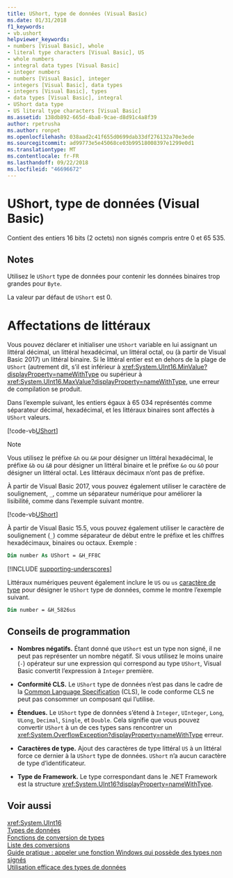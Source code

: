 ```yaml
---
title: UShort, type de données (Visual Basic)
ms.date: 01/31/2018
f1_keywords:
- vb.ushort
helpviewer_keywords:
- numbers [Visual Basic], whole
- literal type characters [Visual Basic], US
- whole numbers
- integral data types [Visual Basic]
- integer numbers
- numbers [Visual Basic], integer
- integers [Visual Basic], data types
- integers [Visual Basic], types
- data types [Visual Basic], integral
- UShort data type
- US literal type characters [Visual Basic]
ms.assetid: 138db892-665d-4ba8-9cae-d8d91c4a8f39
author: rpetrusha
ms.author: ronpet
ms.openlocfilehash: 038aad2c41f655d0699dab33df276132a70e3ede
ms.sourcegitcommit: ad99773e5e45068ce03b99518008397e1299e0d1
ms.translationtype: MT
ms.contentlocale: fr-FR
ms.lasthandoff: 09/22/2018
ms.locfileid: "46696672"
---
```

# <a name="ushort-data-type-visual-basic"></a>UShort, type de données (Visual Basic)

Contient des entiers 16 bits (2 octets) non signés compris entre 0 et 65 535.  
  
## <a name="remarks"></a>Notes

 Utilisez le `UShort` type de données pour contenir les données binaires trop grandes pour `Byte`.  
  
 La valeur par défaut de `UShort` est 0.  

# <a name="literal-assignments"></a>Affectations de littéraux

Vous pouvez déclarer et initialiser une `UShort` variable en lui assignant un littéral décimal, un littéral hexadécimal, un littéral octal, ou (à partir de Visual Basic 2017) un littéral binaire. Si le littéral entier est en dehors de la plage de `UShort` (autrement dit, s’il est inférieur à <xref:System.UInt16.MinValue?displayProperty=nameWithType> ou supérieur à <xref:System.UInt16.MaxValue?displayProperty=nameWithType>, une erreur de compilation se produit.

Dans l’exemple suivant, les entiers égaux à 65 034 représentés comme séparateur décimal, hexadécimal, et les littéraux binaires sont affectés à `UShort` valeurs.
  
[!code-vb[UShort](../../../../samples/snippets/visualbasic/language-reference/data-types/numeric-literals.vb#UShort)]

> [!NOTE]
> Vous utilisez le préfixe `&h` ou `&H` pour désigner un littéral hexadécimal, le préfixe `&b` ou `&B` pour désigner un littéral binaire et le préfixe `&o` ou `&O` pour désigner un littéral octal. Les littéraux décimaux n’ont pas de préfixe.

À partir de Visual Basic 2017, vous pouvez également utiliser le caractère de soulignement, `_`, comme un séparateur numérique pour améliorer la lisibilité, comme dans l’exemple suivant montre.

[!code-vb[UShort](../../../../samples/snippets/visualbasic/language-reference/data-types/numeric-literals.vb#UShortS)]

À partir de Visual Basic 15.5, vous pouvez également utiliser le caractère de soulignement (`_`) comme séparateur de début entre le préfixe et les chiffres hexadécimaux, binaires ou octaux. Exemple :

```vb
Dim number As UShort = &H_FF8C
```

[!INCLUDE [supporting-underscores](../../../../includes/vb-separator-langversion.md)]

Littéraux numériques peuvent également inclure le `US` ou `us` [caractère de type](../../programming-guide\language-features\data-types/type-characters.md) pour désigner le `UShort` type de données, comme le montre l’exemple suivant.

```vb
Dim number = &H_5826us
```

## <a name="programming-tips"></a>Conseils de programmation
  
-   **Nombres négatifs.** Étant donné que `UShort` est un type non signé, il ne peut pas représenter un nombre négatif. Si vous utilisez le moins unaire (`-`) opérateur sur une expression qui correspond au type `UShort`, Visual Basic convertit l’expression à `Integer` première.  
  
-   **Conformité CLS.** Le `UShort` type de données n’est pas dans le cadre de la [Common Language Specification](http://www.ecma-international.org/publications/standards/Ecma-335.htm) (CLS), le code conforme CLS ne peut pas consommer un composant qui l’utilise.
  
-   **Étendues.** Le `UShort` type de données s’étend à `Integer`, `UInteger`, `Long`, `ULong`, `Decimal`, `Single`, et `Double`. Cela signifie que vous pouvez convertir `UShort` à un de ces types sans rencontrer un <xref:System.OverflowException?displayProperty=nameWithType> erreur.  
  
-   **Caractères de type.** Ajout des caractères de type littéral `US` à un littéral force ce dernier à la `UShort` type de données. `UShort` n’a aucun caractère de type d’identificateur.  
  
-   **Type de Framework.** Le type correspondant dans le .NET Framework est la structure <xref:System.UInt16?displayProperty=nameWithType>.  
  
## <a name="see-also"></a>Voir aussi  
 <xref:System.UInt16>  
 [Types de données](../../../visual-basic/language-reference/data-types/index.md)  
 [Fonctions de conversion de types](../../../visual-basic/language-reference/functions/type-conversion-functions.md)  
 [Liste des conversions](../../../visual-basic/language-reference/keywords/conversion-summary.md)  
 [Guide pratique : appeler une fonction Windows qui possède des types non signés](../../../visual-basic/programming-guide/com-interop/how-to-call-a-windows-function-that-takes-unsigned-types.md)  
 [Utilisation efficace des types de données](../../../visual-basic/programming-guide/language-features/data-types/efficient-use-of-data-types.md)
